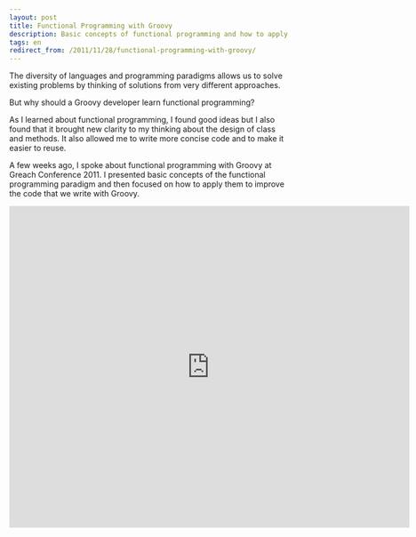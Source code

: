 ```yaml
---
layout: post
title: Functional Programming with Groovy
description: Basic concepts of functional programming and how to apply them with Groovy.
tags: en
redirect_from: /2011/11/28/functional-programming-with-groovy/
---
```


The diversity of languages and programming paradigms allows us to solve
existing problems by thinking of solutions from very different approaches.

But why should a Groovy developer learn functional programming?

As I learned about functional programming, I found good ideas but I
also found that it brought new clarity to my thinking about the design of
class and methods. It also allowed me to write more concise code and to
make it easier to reuse.

A few weeks ago, I spoke about functional programming with Groovy at
Greach Conference 2011. I presented basic concepts of the functional programming
paradigm and then focused on how to apply them to improve the code that we
write with Groovy.

<div class="iframe-container iframe-579">
  <iframe src="https://www.slideshare.net/slideshow/embed_code/10041168"
  width="720" height="579" frameborder="0" marginwidth="0" marginheight="0"
  scrolling="no"></iframe>
</div>
